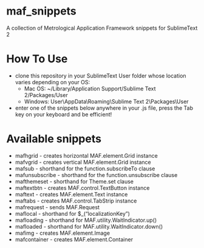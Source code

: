 # maf_snippets

A collection of Metrological Application Framework snippets for SublimeText 2

# How To Use
- clone this repository in your SublimeText User folder whose location varies depending on your OS:
  - Mac OS: ~/Library/Application Support/Sublime Text 2/Packages/User
  - Windows: User\AppData\Roaming\Sublime Text 2\Packages\User
- enter one of the snippets below anywhere in your .js file, press the Tab key on your keyboard and be efficient!

# Available snippets
- mafhgrid - creates horizontal MAF.element.Grid instance
- mafvgrid - creates vertical MAF.element.Grid instance
- mafsub - shorthand for the function.subscribeTo clause
- mafunsubscribe - shorthand for the function.unsubscribe clause
- mafthemeset - shorthand for Theme.set clause
- maftextbtn - creates MAF.control.TextButton instance
- maftext - creates MAF.element.Text instance
- maftabs - creates MAF.control.TabStrip instance
- mafrequest - sends MAF.Request
- maflocal - shorthand for $_(“localizationKey”)
- mafloading - shorthand for MAF.utility.WaitIndicator.up()
- mafloaded - shorthand for MAF.utility.WaitIndicator.down()
- mafimg - creates MAF.element.Image
- mafcontainer - creates MAF.element.Container
